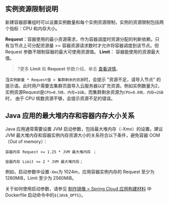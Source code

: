 ## 实例资源限制说明
新建容器部署组时可以设置实例数量和每个实例资源限制，实例的资源限制包括两个指标：CPU 和内存大小。

**Request**：容器使用的最小资源需求，作为容器调度时资源分配的判断依赖。只有当节点上可分配资源量 >= 容器资源请求数时才允许将容器调度到该节点。但 Request 参数不限制容器的最大可使用资源值。
**Limit**： 容器能使用的资源最大值。

>?更多 **Limit** 和 **Request** 参数介绍，单击 [查看详情](https://kubernetes.io/docs/concepts/configuration/manage-resources-containers/)。

当`实例数量 * Request值 > 集群剩余的资源`时，会提示 "资源不足，请导入节点" 的提示语。此时用户需要去集群页面导入云服务器以扩充资源。例如实例数量为2，实例资源Request是`CPU=0.5核，内存=1GB`，而集群剩余资源为`CPU=0.8核，内存=2GB`时， 由于 CPU 核数资源不够，会提示资源不足的错误。


## Java 应用的最大堆内存和容器内存大小关系
Java 应用通常需要设置 JVM 启动参数，包括最大堆内存（-Xmx）的设置。建议 JVM 最大堆内存和容器实例内存资源大小的关系符合以下条件，避免容器 OOM（Out of memory）：

```
容器内存 Request >= 1.25 * JVM 最大堆内存 ；

容器内存 Limit >= 2 * JVM 最大堆内存；
```

例如，启动参数中设置`-Xmx`为 1024m，应用容器实例内存的 Request 至少为 1280MiB，Limit 至少为 2560MiB。

关于如何使用启动参数，请参见 [制作镜像 > Spring Cloud 应用构建材料](https://cloud.tencent.com/document/product/649/17007) 中 Dockerfile 启动命令中的`${JAVA_OPTS}`。
